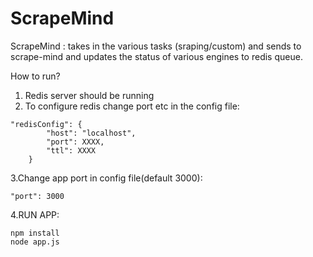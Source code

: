 ScrapeMind
==============

ScrapeMind :  takes in the various tasks (sraping/custom) and sends to scrape-mind and updates the status of various engines to redis queue.

How to run?

1. Redis server should be running
2. To configure redis change port etc in the config file:
```
"redisConfig": {
        "host": "localhost",
        "port": XXXX,
        "ttl": XXXX
    }

```
3.Change app port in config file(default 3000):
```
"port": 3000
```
4.RUN APP:
```
npm install
node app.js
```
